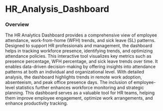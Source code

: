 # HR_Analysis_Dashboard
### Overview 
The HR Analytics Dashboard provides a comprehensive view of employee attendance, work-from-home (WFH) trends, and sick leave (SL) patterns. Designed to support HR professionals and management, the dashboard helps in tracking workforce presence, identifying trends, and optimizing attendance policies.
This interactive tool visualizes key metrics such as presence percentage, WFH percentage, and sick leave trends over time. It enables data-driven decision-making by offering insights into attendance patterns at both an individual and organizational level.
With detailed analysis, the dashboard highlights trends in remote work adoption, absenteeism, and peak office presence days. The inclusion of employee-level statistics further enhances workforce monitoring and strategic planning.
This dashboard serves as a valuable tool for HR teams, helping them improve employee engagement, optimize work arrangements, and enhance productivity tracking.
